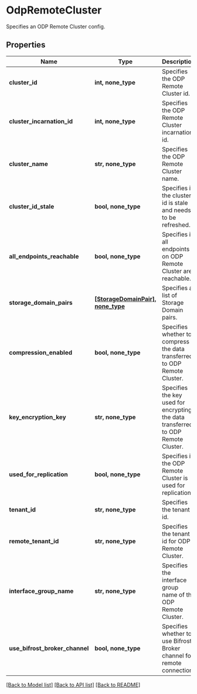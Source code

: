 # OdpRemoteCluster

Specifies an ODP Remote Cluster config.

## Properties
Name | Type | Description | Notes
------------ | ------------- | ------------- | -------------
**cluster_id** | **int, none_type** | Specifies the ODP Remote Cluster id. | 
**cluster_incarnation_id** | **int, none_type** | Specifies the ODP Remote Cluster incarnation id. | 
**cluster_name** | **str, none_type** | Specifies the ODP Remote Cluster name. | 
**cluster_id_stale** | **bool, none_type** | Specifies if the cluster id is stale and needs to be refreshed. | [optional] 
**all_endpoints_reachable** | **bool, none_type** | Specifies if all endpoints on ODP Remote Cluster are reachable. | [optional] 
**storage_domain_pairs** | [**[StorageDomainPair], none_type**](StorageDomainPair.md) | Specifies a list of Storage Domain pairs. | [optional] 
**compression_enabled** | **bool, none_type** | Specifies whether to compress the data transferred to ODP Remote Cluster. | [optional] 
**key_encryption_key** | **str, none_type** | Specifies the key used for encrypting the data transferred to ODP Remote Cluster. | [optional] 
**used_for_replication** | **bool, none_type** | Specifies if the ODP Remote Cluster is used for replication. | [optional] 
**tenant_id** | **str, none_type** | Specifies the tenant id. | [optional] 
**remote_tenant_id** | **str, none_type** | Specifies the tenant id for ODP Remote Cluster. | [optional] 
**interface_group_name** | **str, none_type** | Specifies the interface group name of the ODP Remote Cluster. | [optional] 
**use_bifrost_broker_channel** | **bool, none_type** | Specifies whether to use Bifrost Broker channel for remote connection. | [optional] 

[[Back to Model list]](../README.md#documentation-for-models) [[Back to API list]](../README.md#documentation-for-api-endpoints) [[Back to README]](../README.md)


